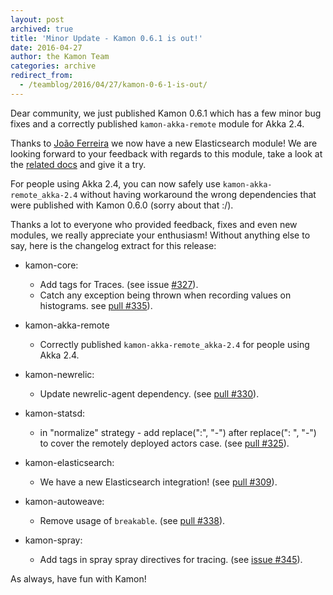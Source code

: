 ```yaml
---
layout: post
archived: true
title: 'Minor Update - Kamon 0.6.1 is out!'
date: 2016-04-27
author: the Kamon Team
categories: archive
redirect_from:
  - /teamblog/2016/04/27/kamon-0-6-1-is-out/
---
```


Dear community, we just published Kamon 0.6.1 which has a few minor bug fixes and a correctly published `kamon-akka-remote`
module for Akka 2.4.



Thanks to [João Ferreira](https://github.com/jtjeferreira) we now have a new Elasticsearch module! We are looking forward
to your feedback with regards to this module, take a look at the [related docs](/integrations/databases/elasticsearch/)
and give it a try.

For people using Akka 2.4, you can now safely use `kamon-akka-remote_akka-2.4` without having workaround the wrong
dependencies that were published with Kamon 0.6.0 (sorry about that :/).

Thanks a lot to everyone who provided feedback, fixes and even new modules, we really appreciate your enthusiasm!
Without anything else to say, here is the changelog extract for this release:

* kamon-core:
  * Add tags for Traces. (see issue [#327](https://github.com/kamon-io/Kamon/issues/327)).
  * Catch any exception being thrown when recording values on histograms. see [pull #335](https://github.com/kamon-io/Kamon/pull/335)).

* kamon-akka-remote
  * Correctly published `kamon-akka-remote_akka-2.4` for people using Akka 2.4.

* kamon-newrelic:
  * Update newrelic-agent dependency. (see [pull #330](https://github.com/kamon-io/Kamon/pull/330)).

* kamon-statsd:
  * in "normalize" strategy - add replace(":", "-") after replace(": ", "-") to cover the remotely deployed actors case. (see [pull #325](https://github.com/kamon-io/Kamon/pull/325)).

* kamon-elasticsearch:
  * We have a new Elasticsearch integration! (see [pull #309](https://github.com/kamon-io/Kamon/pull/309)).

* kamon-autoweave:
  * Remove usage of `breakable`. (see [pull #338](https://github.com/kamon-io/Kamon/pull/338)).

* kamon-spray:
  * Add tags in spray spray directives for tracing. (see [issue #345](https://github.com/kamon-io/Kamon/issues/345)).


As always, have fun with Kamon!

